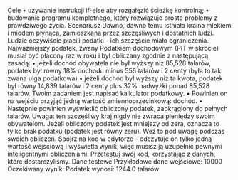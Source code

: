 Cele
    • używanie instrukcji if-else aby rozgałęzić ścieżkę kontrolną;
    • budowanie programu kompletnego, który rozwiązuje proste problemy z prawdziwego życia.
Scenariusz
Dawno, dawno temu istniała kraina mlekiem i miodem płynąca, zamieszkana przez szczęśliwych i dostatnich ludzi. Ludzie oczywiście płacili podatki - ich szczęście miało ograniczenia. Najważniejszy podatek, zwany Podatkiem dochodowym (PIT w skrócie) musiał być płacony raz w roku i był obliczany zgodnie z następującą zasadą:
    • jeżeli dochód obywatela nie był wyższy niż 85,528 talarów, podatek był równy 18% dochodu minus 556 talarów i 2 centy (była to tak zwana ulga podatkowa)
    • jeżeli dochód był wyższy niż ta kwota, podatek był równy 14,839 talarów i 2 centy plus 32% nadwyżki ponad 85,528 talarów.
Twoim zadaniem jest napisać kalkulator podatkowy.
    • Powinien on na wejściu przyjąć jedną wartość zmiennoprzecinkową: dochód.
    • Następnie powinien wyświetlić obliczony podatek, zaokrąglony do pełnych talarów. Uwaga: ten szczęśliwy kraj nigdy nie zwraca pieniędzy swoim obywatelom. Jeżeli obliczony podatek jest mniejszy od zera, oznacza to tylko brak podatku (podatek jest równy zeru). Weź to pod uwagę podczas swoich obliczeń.
Spójrz na kod w edytorze - odczytuje on tylko jedną wartość wejściową i wyświetla wynik, więc musisz ją uzupełnić pewnymi inteligentnymi obliczeniami.
Przetestuj swój kod, korzystając z danych, które dostarczyliśmy.
Dane testowe
Przykładowe dane wejściowe: 10000
Oczekiwany wynik: Podatek wynosi: 1244.0 talarów
